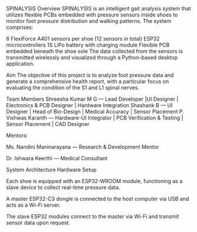 SPINALYSIS
Overview
SPINALYSIS is an intelligent gait analysis system that utilizes flexible PCBs embedded with pressure sensors inside shoes to monitor foot pressure distribution and walking patterns. The system comprises:

6 FlexiForce A401 sensors per shoe (12 sensors in total)
ESP32 microcontrollers
1S LiPo battery with charging module
Flexible PCB embedded beneath the shoe sole
The data collected from the sensors is transmitted wirelessly and visualized through a Python-based desktop application.

Aim
The objective of this project is to analyze foot pressure data and generate a comprehensive health report, with a particular focus on evaluating the condition of the S1 and L1 spinal nerves.

Team Members
Shreesha Kumar M G — Lead Developer |UI Designer | Electronics & PCB Designer | Hardware Integration
Shashank B — UI Designer | Head of Bio-Design | Medical Accuracy | Sensor Placement 
P. Vishwas Karanth — Hardware-UI Integrator | PCB Verification & Testing | Sensor Placement | CAD Designer

Mentors:

Ms. Nandini Maninarayana — Research & Development Mentor

Dr. Ishwara Keerthi — Medical Consultant

System Architecture
Hardware Setup

Each shoe is equipped with an ESP32-WROOM module, functioning as a slave device to collect real-time pressure data.

A master ESP32-C3 dongle is connected to the host computer via USB and acts as a Wi-Fi server.

The slave ESP32 modules connect to the master via Wi-Fi and transmit sensor data upon request.

